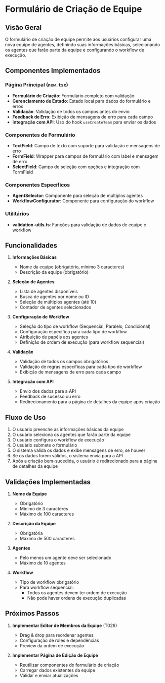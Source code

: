 # Formulário de Criação de Equipe

## Visão Geral

O formulário de criação de equipe permite aos usuários configurar uma nova equipe de agentes, definindo suas informações básicas, selecionando os agentes que farão parte da equipe e configurando o workflow de execução.

## Componentes Implementados

### Página Principal (`new.tsx`)

- **Formulário de Criação**: Formulário completo com validação
- **Gerenciamento de Estado**: Estado local para dados do formulário e erros
- **Validação**: Validação de todos os campos antes do envio
- **Feedback de Erro**: Exibição de mensagens de erro para cada campo
- **Integração com API**: Uso do hook `useCreateTeam` para enviar os dados

### Componentes de Formulário

- **TextField**: Campo de texto com suporte para validação e mensagens de erro
- **FormField**: Wrapper para campos de formulário com label e mensagem de erro
- **SelectField**: Campo de seleção com opções e integração com FormField

### Componentes Específicos

- **AgentSelector**: Componente para seleção de múltiplos agentes
- **WorkflowConfigurator**: Componente para configuração do workflow

### Utilitários

- **validation-utils.ts**: Funções para validação de dados de equipe e workflow

## Funcionalidades

1. **Informações Básicas**
   - Nome da equipe (obrigatório, mínimo 3 caracteres)
   - Descrição da equipe (obrigatório)

2. **Seleção de Agentes**
   - Lista de agentes disponíveis
   - Busca de agentes por nome ou ID
   - Seleção de múltiplos agentes (até 10)
   - Contador de agentes selecionados

3. **Configuração de Workflow**
   - Seleção do tipo de workflow (Sequencial, Paralelo, Condicional)
   - Configuração específica para cada tipo de workflow
   - Atribuição de papéis aos agentes
   - Definição de ordem de execução (para workflow sequencial)

4. **Validação**
   - Validação de todos os campos obrigatórios
   - Validação de regras específicas para cada tipo de workflow
   - Exibição de mensagens de erro para cada campo

5. **Integração com API**
   - Envio dos dados para a API
   - Feedback de sucesso ou erro
   - Redirecionamento para a página de detalhes da equipe após criação

## Fluxo de Uso

1. O usuário preenche as informações básicas da equipe
2. O usuário seleciona os agentes que farão parte da equipe
3. O usuário configura o workflow de execução
4. O usuário submete o formulário
5. O sistema valida os dados e exibe mensagens de erro, se houver
6. Se os dados forem válidos, o sistema envia para a API
7. Após a criação bem-sucedida, o usuário é redirecionado para a página de detalhes da equipe

## Validações Implementadas

1. **Nome da Equipe**
   - Obrigatório
   - Mínimo de 3 caracteres
   - Máximo de 100 caracteres

2. **Descrição da Equipe**
   - Obrigatória
   - Máximo de 500 caracteres

3. **Agentes**
   - Pelo menos um agente deve ser selecionado
   - Máximo de 10 agentes

4. **Workflow**
   - Tipo de workflow obrigatório
   - Para workflow sequencial:
     - Todos os agentes devem ter ordem de execução
     - Não pode haver ordens de execução duplicadas

## Próximos Passos

1. **Implementar Editor de Membros da Equipe** (T029)
   - Drag & drop para reordenar agentes
   - Configuração de roles e dependências
   - Preview da ordem de execução

2. **Implementar Página de Edição de Equipe**
   - Reutilizar componentes do formulário de criação
   - Carregar dados existentes da equipe
   - Validar e enviar atualizações
